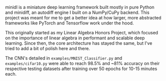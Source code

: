 minidl is a miniature deep learning framework built mostly in pure Python and minidiff, an autodiff engine I built on a NumPy/CuPy backend. This project was meant for me to get a better idea at how larger, more abstracted frameworks like PyTorch and Tensorflow work under the hood.

This originally started as my Linear Algebra Honors Project, which focused on the importance of linear algebra in performant and scalable deep learning. Since then, the core architecture has stayed the same, but I've tried to add a bit of polish here and there.

The CNN's detailed in `examples/MNIST_Classifier.py` and `examples/cifar10.py` were able to reach 98.5% and ~81% accuracy on their respective testing datasets after training over 50 epochs for 10-15 minutes each.